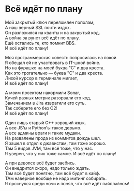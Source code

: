 # Всё идёт по плану
Мой закрытый ключ переломлен пополам,  
А наш верный SSL почти издох.  
Он разложился на кванты и на закрытый код.  
А война за рунет всё идёт по плану.  
Ещё остались те, кто помнит BBS.  
И всё идёт по плану!

Моя программерская совесть попросилась на покой.  
Я обещал ей не участвовать в IT-шной войне.  
Но на фурашке на моей буква "C" и два креста.  
Как это трогательно — буква "C" и два креста.  
Лихой курсор в терминале мигает,  
И всё идёт по плану!

А моим проектом накормили Sonar,  
Кучей разных метрик разорвали его код,  
Замечанием в Jira извратили его суть.  
Так соберите его без O2!  
И всё идёт по плану!

Один лишь старый C++ хороший язык.  
А все JS'ы и Python'ы такое дерьмо.  
А все админы враги и такие мудаки.  
На развалены прода из коммитов дождь шел.   
Я зашел в отдел к джавистам, там тоже хорошо.  
Там 5 видов JVM, там всё тоже, что у нас.  
Я уверен, что у них тоже самое. 
И всё идёт по плану!

А при девопсе всё будет заебись.  
Он внедрится скоро, надо только ждать.  
Там всё будет понятно, там всё будет в кайф.  
ТАм наверное вообще не надо митинг собирать.  
Я проснулся среди ночи и понял, что всё идёт пайплайном!  

